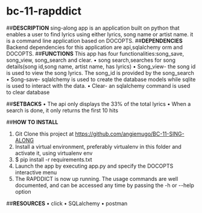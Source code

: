 # bc-11-rapddict
##**DESCRIPTION**
sing-along app is an application built on python that enables a user to find lyrics using either lyrics, song name or artist name. 
it is a command line application based on DOCOPTS.
##**DEPENDENCIES**
Backend dependencies for this application are api,sqlalchemy orm and DOCOPTS.
##**FUNCTIONS**
This app has four functionalities:song_save, song_view, song_search and clear.
•	song search,searches for song details(song id,song name, artist name, has lyrics)
•	Song_view- the song id is used to view the song lyrics. The song_id is provided by the song_search
•	Song-save- sqlalchemy is used to create the database models while sqlite is used to interact with the data.
•	Clear- an sqlalchemy command is used to clear database

##**SETBACKS**
•	The api only displays the 33% of the total lyrics
•	When a search is done, it only returns the first 10 hits

##**HOW TO INSTALL**
1.	Git  Clone this project at https://github.com/angiemugo/BC-11-SING-ALONG 
2.	Install a virtual environment, preferably virtualenv in this folder and activate it, using  virtualenv env
3.	$ pip install -r requirements.txt
4.	Launch the app by executing app.py and specify the DOCOPTS interactive menu
5.	The RAPDDICT is now up running. The usage commands are well documented, and can be accessed any time by passing the -h or --help option

##**RESOURCES**
•	click
•	SQLalchemy
•	postman




